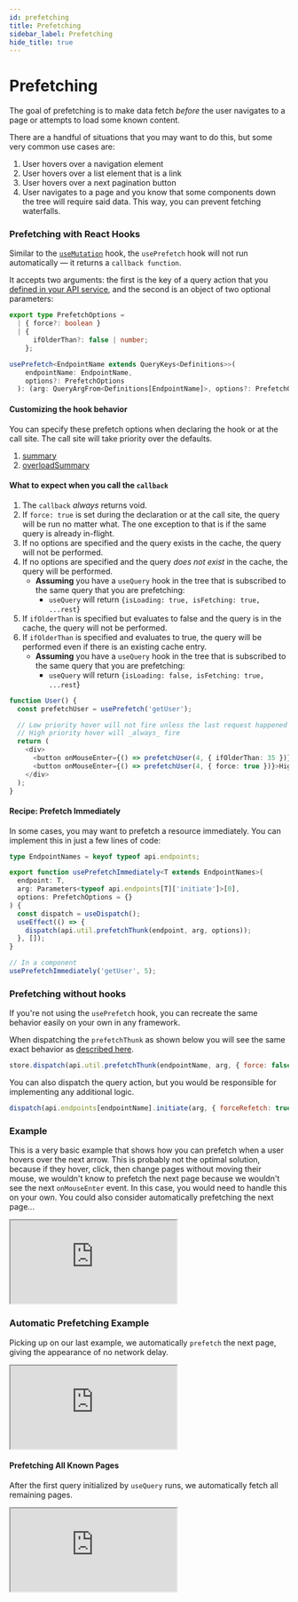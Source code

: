 ```yaml
---
id: prefetching
title: Prefetching
sidebar_label: Prefetching
hide_title: true
---
```


# Prefetching

The goal of prefetching is to make data fetch _before_ the user navigates to a page or attempts to load some known content.

There are a handful of situations that you may want to do this, but some very common use cases are:

1. User hovers over a navigation element
2. User hovers over a list element that is a link
3. User hovers over a next pagination button
4. User navigates to a page and you know that some components down the tree will require said data. This way, you can prevent fetching waterfalls.

### Prefetching with React Hooks

Similar to the [`useMutation`](./mutations) hook, the `usePrefetch` hook will not run automatically — it returns a `callback function`.

It accepts two arguments: the first is the key of a query action that you [defined in your API service](../api/exports/createApi#endpoints), and the second is an object of two optional parameters:

```ts title="usePrefetch Signature"
export type PrefetchOptions =
  | { force?: boolean }
  | {
      ifOlderThan?: false | number;
    };

usePrefetch<EndpointName extends QueryKeys<Definitions>>(
    endpointName: EndpointName,
    options?: PrefetchOptions
  ): (arg: QueryArgFrom<Definitions[EndpointName]>, options?: PrefetchOptions) => void;
```

#### Customizing the hook behavior

You can specify these prefetch options when declaring the hook or at the call site. The call site will take priority over the defaults.

1. [summary](docblock://core/module.ts?token=PrefetchOptions)
2. [overloadSummary](docblock://core/module.ts?token=PrefetchOptions)

#### What to expect when you call the `callback`

1. The `callback` _always_ returns void.
2. If `force: true` is set during the declaration or at the call site, the query will be run no matter what. The one exception to that is if the same query is already in-flight.
3. If no options are specified and the query exists in the cache, the query will not be performed.
4. If no options are specified and the query _does not exist_ in the cache, the query will be performed.
   - **Assuming** you have a `useQuery` hook in the tree that is subscribed to the same query that you are prefetching:
     - `useQuery` will return `{isLoading: true, isFetching: true, ...rest`}
5. If `ifOlderThan` is specified but evaluates to false and the query is in the cache, the query will not be performed.
6. If `ifOlderThan` is specified and evaluates to true, the query will be performed even if there is an existing cache entry.
   - **Assuming** you have a `useQuery` hook in the tree that is subscribed to the same query that you are prefetching:
     - `useQuery` will return `{isLoading: false, isFetching: true, ...rest`}

```ts title="usePrefetch Example"
function User() {
  const prefetchUser = usePrefetch('getUser');

  // Low priority hover will not fire unless the last request happened more than 35s ago
  // High priority hover will _always_ fire
  return (
    <div>
      <button onMouseEnter={() => prefetchUser(4, { ifOlderThan: 35 })}>Low priority</button>
      <button onMouseEnter={() => prefetchUser(4, { force: true })}>High priority</button>
    </div>
  );
}
```

#### Recipe: Prefetch Immediately

In some cases, you may want to prefetch a resource immediately. You can implement this in just a few lines of code:

```ts title="hooks/usePrefetchImmediately.ts"
type EndpointNames = keyof typeof api.endpoints;

export function usePrefetchImmediately<T extends EndpointNames>(
  endpoint: T,
  arg: Parameters<typeof api.endpoints[T]['initiate']>[0],
  options: PrefetchOptions = {}
) {
  const dispatch = useDispatch();
  useEffect(() => {
    dispatch(api.util.prefetchThunk(endpoint, arg, options));
  }, []);
}

// In a component
usePrefetchImmediately('getUser', 5);
```

### Prefetching without hooks

If you're not using the `usePrefetch` hook, you can recreate the same behavior easily on your own in any framework.

When dispatching the `prefetchThunk` as shown below you will see the same exact behavior as [described here](#what-to-expect-when-you-call-the-callback).

```js title="Non-hook prefetching example"
store.dispatch(api.util.prefetchThunk(endpointName, arg, { force: false, ifOlderThan: 10 }));
```

You can also dispatch the query action, but you would be responsible for implementing any additional logic.

```js title="Alternate method of manual prefetching"
dispatch(api.endpoints[endpointName].initiate(arg, { forceRefetch: true }));
```

### Example

This is a very basic example that shows how you can prefetch when a user hovers over the next arrow. This is probably not the optimal solution, because if they hover, click, then change pages without moving their mouse, we wouldn't know to prefetch the next page because we wouldn't see the next `onMouseEnter` event. In this case, you would need to handle this on your own. You could also consider automatically prefetching the next page...

<iframe
  src="https://codesandbox.io/embed/concepts-prefetching-h594j?fontsize=12&hidenavigation=1&theme=dark"
  style={{ width: '100%', height: '600px', border: 0, borderRadius: '4px', overflow: 'hidden' }}
  title="rtk-query-react-hooks-usePrefetch-example"
  allow="geolocation; microphone; camera; midi; vr; accelerometer; gyroscope; payment; ambient-light-sensor; encrypted-media; usb"
  sandbox="allow-modals allow-forms allow-popups allow-scripts allow-same-origin"
></iframe>

### Automatic Prefetching Example

Picking up on our last example, we automatically `prefetch` the next page, giving the appearance of no network delay.

<iframe
  src="https://codesandbox.io/embed/concepts-prefetching-automatic-2id61?fontsize=12&hidenavigation=1&theme=dark"
  style={{ width: '100%', height: '600px', border: 0, borderRadius: '4px', overflow: 'hidden' }}
  title="rtk-query-react-hooks-usePrefetch-example"
  allow="geolocation; microphone; camera; midi; vr; accelerometer; gyroscope; payment; ambient-light-sensor; encrypted-media; usb"
  sandbox="allow-modals allow-forms allow-popups allow-scripts allow-same-origin"
></iframe>

#### Prefetching All Known Pages

After the first query initialized by `useQuery` runs, we automatically fetch all remaining pages.

<iframe
  src="https://codesandbox.io/embed/concepts-prefetching-automatic-waterfall-ihe5e?fontsize=12&hidenavigation=1&theme=dark&module=%2Fsrc%2Ffeatures%2Fposts%2FPostsManager.tsx"
  style={{ width: '100%', height: '600px', border: 0, borderRadius: '4px', overflow: 'hidden' }}
     title="Concepts Prefetching Automatic Waterfall"
  allow="geolocation; microphone; camera; midi; vr; accelerometer; gyroscope; payment; ambient-light-sensor; encrypted-media; usb"
  sandbox="allow-modals allow-forms allow-popups allow-scripts allow-same-origin"
></iframe>
